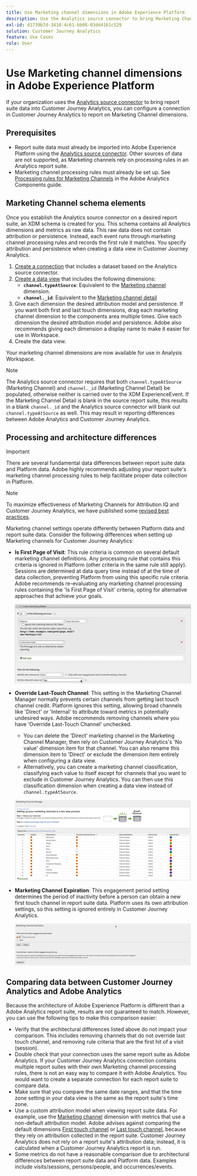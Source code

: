 ```yaml
---
title: Use Marketing channel dimensions in Adobe Experience Platform
description: Use the Analytics source connector to bring Marketing Channel processing rules into Adobe Experience Platform.
exl-id: d1739b7d-3410-4c61-bb08-03dd4161c529
solution: Customer Journey Analytics
feature: Use Cases
role: User
---
```

# Use Marketing channel dimensions in Adobe Experience Platform

If your organization uses the [Analytics source connector](https://experienceleague.adobe.com/docs/experience-platform/sources/connectors/adobe-applications/analytics.html) to bring report suite data into Customer Journey Analytics, you can configure a connection in Customer Journey Analytics to report on Marketing Channel dimensions.

## Prerequisites

* Report suite data must already be imported into Adobe Experience Platform using the [Analytics source connector](https://experienceleague.adobe.com/docs/experience-platform/sources/connectors/adobe-applications/analytics.html). Other sources of data are not supported, as Marketing channels rely on processing rules in an Analytics report suite.
* Marketing channel processing rules must already be set up. See [Processing rules for Marketing Channels](https://experienceleague.adobe.com/docs/analytics/admin/admin-tools/manage-report-suites/edit-report-suite/marketing-channels/c-rules.html?lang=en) in the Adobe Analytics Components guide.

## Marketing Channel schema elements

Once you establish the Analytics source connector on a desired report suite, an XDM schema is created for you. This schema contains all Analytics dimensions and metrics as raw data. This raw data does not contain attribution or persistence. Instead, each event runs through marketing channel processing rules and records the first rule it matches. You specify attribution and persistence when creating a data view in Customer Journey Analytics.

1. [Create a connection](/help/connections/create-connection.md) that includes a dataset based on the Analytics source connector.
2. [Create a data view](/help/data-views/create-dataview.md) that includes the following dimensions:
   * **`channel.typeAtSource`**: Equivalent to the [Marketing channel](https://experienceleague.adobe.com/docs/analytics/components/dimensions/marketing-channel.html) dimension.
   * **`channel._id`**: Equivalent to the [Marketing channel detail](https://experienceleague.adobe.com/docs/analytics/components/dimensions/marketing-detail.html)
3. Give each dimension the desired attribution model and persistence. If you want both first and last touch dimensions, drag each marketing channel dimension to the components area multiple times. Give each dimension the desired attribution model and persistence. Adobe also recommends giving each dimension a display name to make it easier for use in Workspace.
4. Create the data view.

Your marketing channel dimensions are now available for use in Analysis Workspace.

>[!NOTE]
>
> The Analytics source connector requires that both `channel.typeAtSource` (Marketing Channel) and `channel._id` (Marketing Channel Detail) be populated, otherwise neither is carried over to the XDM ExperienceEvent. If the Marketing Channel Detail is blank in the source report suite, this results in a blank `channel._id` and the Analytics source connector will blank out `channel.typeAtSource` as well. This may result in reporting differences between Adobe Analytics and Customer Journey Analytics.

## Processing and architecture differences

>[!IMPORTANT]
>
>There are several fundamental data differences between report suite data and Platform data. Adobe highly recommends adjusting your report suite's marketing channel processing rules to help facilitate proper data collection in Platform.

>[!NOTE]
>
>To maximize effectiveness of Marketing Channels for Attribution IQ and Customer Journey Analytics, we have published some [revised best practices](https://experienceleague.adobe.com/docs/analytics/components/marketing-channels/mchannel-best-practices.html).

Marketing channel settings operate differently between Platform data and report suite data. Consider the following differences when setting up Marketing channels for Customer Journey Analytics:

* **Is First Page of Visit**: This rule criteria is common on several default marketing channel definitions. Any processing rule that contains this criteria is ignored in Platform (other criteria in the same rule still apply). Sessions are determined at data query time instead of at the time of data collection, preventing Platform from using this specific rule criteria. Adobe recommends re-evaluating any marketing channel processing rules containing the 'Is First Page of Visit' criteria, opting for alternative approaches that achieve your goals.
   
   ![First page of visit](../assets/first-page-of-visit.png)

* **Override Last-Touch Channel**: This setting in the Marketing Channel Manager normally prevents certain channels from getting last touch channel credit. Platform ignores this setting, allowing broad channels like 'Direct' or 'Internal' to attribute toward metrics in potentially undesired ways. Adobe recommends removing channels where you have 'Override Last-Touch Channel' unchecked.
  * You can delete the 'Direct' marketing channel in the Marketing Channel Manager, then rely on Customer Journey Analytics's 'No value' dimension item for that channel. You can also rename this dimension item to 'Direct' or exclude the dimension item entirely when configuring a data view.
  * Alternatively, you can create a marketing channel classification, classifying each value to itself except for channels that you want to exclude in Customer Journey Analytics. You can then use this classification dimension when creating a data view instead of `channel.typeAtSource`.

   ![Override last touch channel](../assets/override-last-touch-channel.png)

* **Marketing Channel Expiration**: This engagement period setting determines the period of inactivity before a person can obtain a new first touch channel in report suite data. Platform uses its own attribution settings, so this setting is ignored entirely in Customer Journey Analytics.

   ![Marketing channel expiration](../assets/marketing-channel-expiration.png)

## Comparing data between Customer Journey Analytics and Adobe Analytics

Because the architecture of Adobe Experience Platform is different than a Adobe Analytics report suite, results are not guaranteed to match. However, you can use the following tips to make this comparison easier:

* Verify that the architectural differences listed above do not impact your comparison. This includes removing channels that do not override last touch channel, and removing rule criteria that are the first hit of a visit (session).
* Double check that your connection uses the same report suite as Adobe Analytics. If your Customer Journey Analytics connection contains multiple report suites with their own Marketing channel processing rules, there is not an easy way to compare it with Adobe Analytics. You would want to create a separate connection for each report suite to compare data.
* Make sure that you compare the same date ranges, and that the time zone setting in your data view is the same as the report suite's time zone.
* Use a custom attribution model when viewing report suite data. For example, use the [Marketing channel](https://experienceleague.adobe.com/docs/analytics/components/dimensions/marketing-channel.html) dimension with metrics that use a non-default attribution model. Adobe advises against comparing the default dimensions [First touch channel](https://experienceleague.adobe.com/docs/analytics/components/dimensions/first-touch-channel.html) or [Last touch channel](https://experienceleague.adobe.com/docs/analytics/components/dimensions/last-touch-channel.html), because they rely on attribution collected in the report suite. Customer Journey Analytics does not rely on a report suite's attribution data; instead, it is calculated when a Customer Journey Analytics report is run.
* Some metrics do not have a reasonable comparison due to architectural differences between report suite data and Platform data. Examples include visits/sessions, persons/people, and occurrences/events.
